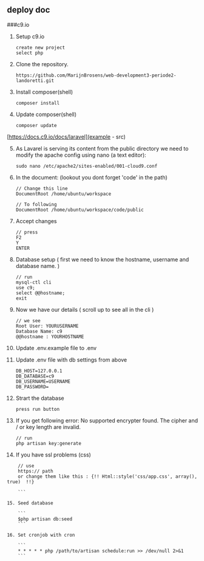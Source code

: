 ## deploy doc

###c9.io

1. Setup c9.io

	```
	create new project
	select php
	```

2. Clone the repository.

	```
	https://github.com/MarijnBrosens/web-development3-periode2-landoretti.git
	```

3. Install composer(shell)

	```
	composer install
	```

4. Update composer(shell)

	```
	composer update
	```

[https://docs.c9.io/docs/laravel](example - src)

5. As Lavarel is serving its content from the public directory we need to modify the apache config using nano (a text editor):

	```
	sudo nano /etc/apache2/sites-enabled/001-cloud9.conf
	```


6. In the document: (lookout you dont forget 'code' in the path)

	```
	// Change this line
	DocumentRoot /home/ubuntu/workspace

	// To following
	DocumentRoot /home/ubuntu/workspace/code/public

	```

7. Accept changes

	```
	// press
	F2    
	Y     
	ENTER

	```

8. Database setup ( first we need to know the hostname, username and database name. )

	```
	// run
	mysql-ctl cli
	use c9;
	select @@hostname;
	exit

	```

9. Now we have our details ( scroll up to see all in the cli )

	```
	// we see
	Root User: YOURUSERNAME
	Database Name: c9
	@@hostname : YOURHOSTNAME

	```
10. Update .env.example file to .env

11. Update .env file with db settings from above

	```
	DB_HOST=127.0.0.1
	DB_DATABASE=c9
	DB_USERNAME=USERNAME
	DB_PASSWORD=
	```

12. Strart the database

	```
	press run button
	```

13. If you get following error: No supported encrypter found. The cipher and / or key length are invalid.
	```
	// run
	php artisan key:generate

	```

14. If you have ssl problems (css)
```
	// use
	https:// path
	or change them like this : {!! Html::style('css/app.css', array(), true)  !!}

	```

15. Seed database
	
	```
	$php artisan db:seed
	```

16. Set cronjob with cron

	```
	* * * * * php /path/to/artisan schedule:run >> /dev/null 2>&1
	```